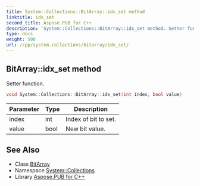 ```yaml
---
title: System::Collections::BitArray::idx_set method
linktitle: idx_set
second_title: Aspose.PUB for C++
description: 'System::Collections::BitArray::idx_set method. Setter function in C++.'
type: docs
weight: 500
url: /cpp/system.collections/bitarray/idx_set/
---
```

## BitArray::idx_set method


Setter function.

```cpp
void System::Collections::BitArray::idx_set(int index, bool value)
```


| Parameter | Type | Description |
| --- | --- | --- |
| index | int | Index of bit to set. |
| value | bool | New bit value. |

## See Also

* Class [BitArray](../)
* Namespace [System::Collections](../../)
* Library [Aspose.PUB for C++](../../../)
